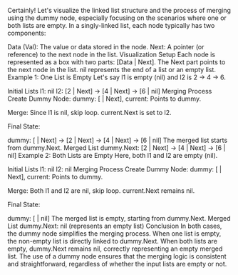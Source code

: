 Certainly! Let's visualize the linked list structure and the process of merging using the dummy node, especially focusing on the scenarios where one or both lists are empty. In a singly-linked list, each node typically has two components:

Data (Val): The value or data stored in the node.
Next: A pointer (or reference) to the next node in the list.
Visualization Setup
Each node is represented as a box with two parts: [Data | Next].
The Next part points to the next node in the list.
nil represents the end of a list or an empty list.
Example 1: One List is Empty
Let's say l1 is empty (nil) and l2 is 2 -> 4 -> 6.

Initial Lists
l1: nil
l2: [2 | Next] -> [4 | Next] -> [6 | nil]
Merging Process
Create Dummy Node: dummy: [ | Next], current: Points to dummy.

Merge: Since l1 is nil, skip loop. current.Next is set to l2.

Final State:

dummy: [ | Next] -> [2 | Next] -> [4 | Next] -> [6 | nil]
The merged list starts from dummy.Next.
Merged List
dummy.Next: [2 | Next] -> [4 | Next] -> [6 | nil]
Example 2: Both Lists are Empty
Here, both l1 and l2 are empty (nil).

Initial Lists
l1: nil
l2: nil
Merging Process
Create Dummy Node: dummy: [ | Next], current: Points to dummy.

Merge: Both l1 and l2 are nil, skip loop. current.Next remains nil.

Final State:

dummy: [ | nil]
The merged list is empty, starting from dummy.Next.
Merged List
dummy.Next: nil (represents an empty list)
Conclusion
In both cases, the dummy node simplifies the merging process. When one list is empty, the non-empty list is directly linked to dummy.Next. When both lists are empty, dummy.Next remains nil, correctly representing an empty merged list. The use of a dummy node ensures that the merging logic is consistent and straightforward, regardless of whether the input lists are empty or not.
